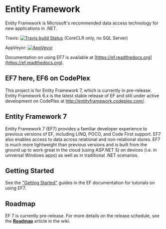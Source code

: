 Entity Framework
===
Entity Framework is Microsoft's recommended data access technology for new applications in .NET.

Travis: [![Travis build Status](https://travis-ci.org/aspnet/EntityFramework.svg?branch=dev)](https://travis-ci.org/aspnet/EntityFramework) (CoreCLR only, no SQL Server)

AppVeyor: [![AppVeyor](https://ci.appveyor.com/api/projects/status/v9xbkondjev2gkhn/branch/dev?svg=true)](https://ci.appveyor.com/project/aspnetci/entityframework/branch/dev)

Documentation on using EF7 is available at [https://ef.readthedocs.org](https://ef.readthedocs.org).

## EF7 here, EF6 on CodePlex

This project is for Entity Framework 7, which is currently in pre-release. Entity Framework 6.x is the latest stable release of EF and still under active development on CodePlex at http://entityframework.codeplex.com/.

## Entity Framework 7

Entity Framework 7 (EF7) provides a familiar developer experience to previous versions of EF, including LINQ, POCO, and Code First support. EF7 also enables access to data across relational and non-relational stores. EF7 is much more lightweight than previous versions and is built from the ground up to work great in the cloud (using ASP.NET 5) on devices (i.e. in universal Windows apps) as well as in traditional .NET scenarios.

## Getting Started
See the ["Getting Started"](https://ef.readthedocs.org/en/latest/getting-started/) guides in the EF documentation for tutorials on using EF7.

## Roadmap
EF 7 is currently pre-release. For more details on the release schedule, see the [**Roadmap**](https://github.com/aspnet/EntityFramework/wiki/Roadmap) article in the wiki.
